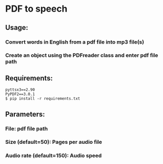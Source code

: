 # **PDF to speech** 

## **Usage:** 
### Convert words in English from a pdf file into mp3 file(s) 
### Create an object using the PDFreader class and enter pdf file path 

## **Requirements:**
```
pyttsx3==2.90
PyPDF2==3.0.1
$ pip install -r requirements.txt
```

## **Parameters:** 
### File: pdf file path 
### Size (default=50): Pages per audio file 
### Audio rate (default=150): Audio speed 

